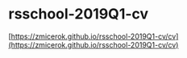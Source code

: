 # rsschool-2019Q1-cv
[https://zmicerok.github.io/rsschool-2019Q1-cv/cv](https://zmicerok.github.io/rsschool-2019Q1-cv/cv)